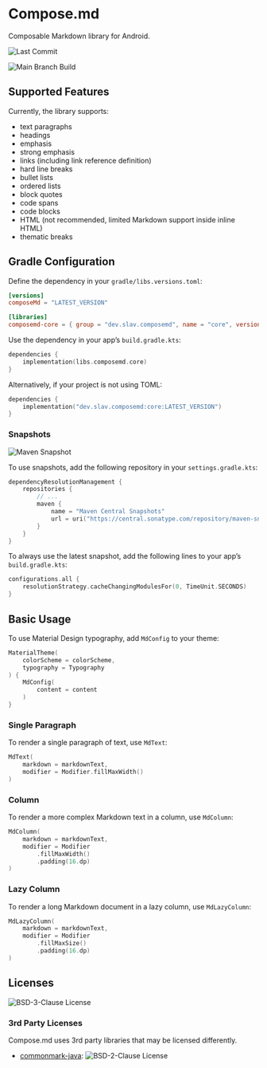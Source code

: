 # Compose.md

Composable Markdown library for Android.

![Last Commit][badge-last-commit]

![Main Branch Build][badge-main-status]

## Supported Features

Currently, the library supports:

- text paragraphs
- headings
- emphasis
- strong emphasis
- links (including link reference definition)
- hard line breaks
- bullet lists
- ordered lists
- block quotes
- code spans
- code blocks
- HTML (not recommended, limited Markdown support inside inline HTML)
- thematic breaks

## Gradle Configuration

Define the dependency in your `gradle/libs.versions.toml`:

```toml
[versions]
composeMd = "LATEST_VERSION"

[libraries]
composemd-core = { group = "dev.slav.composemd", name = "core", version.ref = "composeMd" }
```

Use the dependency in your app’s `build.gradle.kts`:

```kotlin
dependencies {
    implementation(libs.composemd.core)
}
```

Alternatively, if your project is not using TOML:

```kotlin
dependencies {
    implementation("dev.slav.composemd:core:LATEST_VERSION")
}
```

### Snapshots

![Maven Snapshot][badge-snapshot]

To use snapshots, add the following repository in your `settings.gradle.kts`:
```kotlin
dependencyResolutionManagement {
    repositories {
        // ...
        maven {
            name = "Maven Central Snapshots"
            url = uri("https://central.sonatype.com/repository/maven-snapshots/")
        }
    }
}
```

To always use the latest snapshot, add the following lines to your app’s `build.gradle.kts`:

```kotlin
configurations.all {
    resolutionStrategy.cacheChangingModulesFor(0, TimeUnit.SECONDS)
}
```

## Basic Usage

To use Material Design typography, add `MdConfig` to your theme:

```kotlin
MaterialTheme(
    colorScheme = colorScheme,
    typography = Typography
) {
    MdConfig(
        content = content
    )
}
```

### Single Paragraph

To render a single paragraph of text, use `MdText`:

```kotlin
MdText(
    markdown = markdownText,
    modifier = Modifier.fillMaxWidth()
)
```

### Column

To render a more complex Markdown text in a column, use `MdColumn`:

```kotlin
MdColumn(
    markdown = markdownText,
    modifier = Modifier
        .fillMaxWidth()
        .padding(16.dp)
)
```

### Lazy Column

To render a long Markdown document in a lazy column, use `MdLazyColumn`:

```kotlin
MdLazyColumn(
    markdown = markdownText,
    modifier = Modifier
        .fillMaxSize()
        .padding(16.dp)
)
```

## Licenses

![BSD-3-Clause License][badge-license]

### 3rd Party Licenses

Compose.md uses 3rd party libraries that may be licensed differently.

- [commonmark-java]: ![BSD-2-Clause License][commonmark-java-license]


[badge-last-commit]: https://img.shields.io/github/last-commit/slav-dev/compose-md/main?style=flat
[badge-main-status]: https://img.shields.io/github/check-runs/slav-dev/compose-md/main?style=flat&label=main
[badge-snapshot]: https://img.shields.io/maven-metadata/v?metadataUrl=https%3A%2F%2Fcentral.sonatype.com%2Frepository%2Fmaven-snapshots%2Fdev%2Fslav%2Fcomposemd%2Fcore%2Fmaven-metadata.xml&style=flat&label=snapshot
[badge-license]: https://img.shields.io/github/license/slav-dev/compose-md?style=flat

[commonmark-java]: https://github.com/commonmark/commonmark-java
[commonmark-java-license]: https://img.shields.io/github/license/commonmark/commonmark-java?style=flat
